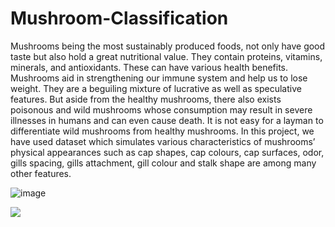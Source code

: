 # Mushroom-Classification
Mushrooms being the most sustainably produced foods, not only have good taste but also hold a great 
nutritional value. They contain proteins, vitamins, minerals, and antioxidants. These can have various 
health benefits. Mushrooms aid in strengthening our immune system and help us to lose weight. They 
are a beguiling mixture of lucrative as well as speculative features.
But aside from the healthy mushrooms, there also exists poisonous and wild mushrooms whose 
consumption may result in severe illnesses in humans and can even cause death. It is not easy for a 
layman to differentiate wild mushrooms from healthy mushrooms.
In this project, we have used dataset which simulates various characteristics of mushrooms’ physical 
appearances such as cap shapes, cap colours, cap surfaces, odor, gills spacing, gills attachment, gill 
colour and stalk shape are among many other features.


![image](https://user-images.githubusercontent.com/43291536/140433238-f5aaef57-228a-4d55-bfa9-1b373d2ea035.png)

<img src = "https://post.medicalnewstoday.com/wp-content/uploads/sites/3/2020/02/278858_2200-732x549.jpg" />

